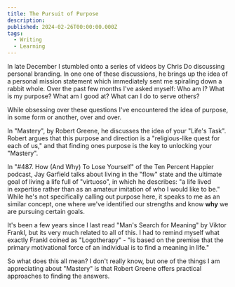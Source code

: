 ```yaml
---
title: The Pursuit of Purpose
description:
published: 2024-02-26T00:00:00.000Z
tags:
  - Writing
  - Learning
---
```


In late December I stumbled onto a series of videos by Chris Do discussing personal branding. In one one of these discussions, he brings up the idea of a personal mission statement which immediately sent me spiraling down a rabbit whole. Over the past few months I've asked myself: Who am I? What is my purpose? What am I good at? What can I do to serve others?

While obsessing over these questions I've encountered the idea of purpose, in some form or another, over and over.

In "Mastery", by Robert Greene, he discusses the idea of your "Life's Task". Robert argues that this purpose and direction is a "religious-like quest for each of us," and that finding ones purpose is the key to unlocking your "Mastery".

In "#487. How (And Why) To Lose Yourself" of the Ten Percent Happier podcast, Jay Garfield talks about living in the "flow" state and the ultimate goal of living a life full of "virtuoso", in which he describes: "a life lived in expertise rather than as an amateur imitation of who I would like to be." While he's not specifically calling out purpose here, it speaks to me as an similar concept, one where we've identified our strengths and know **why** we are pursuing certain goals. 

It's been a few years since I last read "Man's Search for Meaning" by Viktor Frankl, but its very much related to all of this. I had to remind myself what exactly Frankl coined as "Logotherapy" - "is based on the premise that the primary motivational force of an individual is to find a meaning in life."

So what does this all mean? I don't really know, but one of the things I am appreciating about "Mastery" is that Robert Greene offers practical approaches to finding the answers.